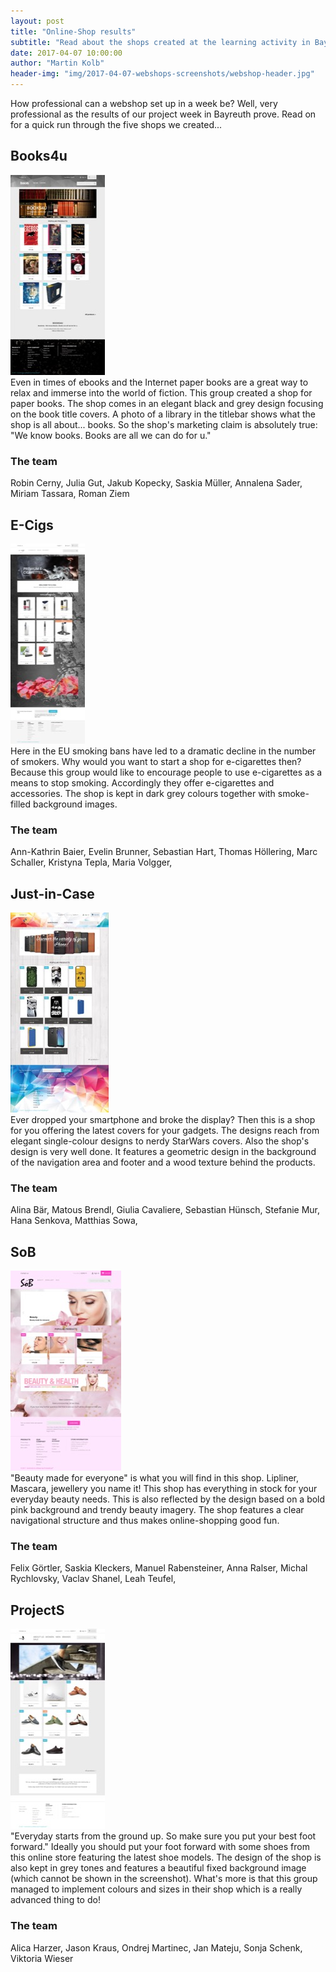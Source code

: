 ```yaml
---
layout: post
title: "Online-Shop results"
subtitle: "Read about the shops created at the learning activity in Bayreuth"
date: 2017-04-07 10:00:00
author: "Martin Kolb"
header-img: "img/2017-04-07-webshops-screenshots/webshop-header.jpg"
---
```

How professional can a webshop set up in a week be? Well, very professional as the results of our project week in Bayreuth prove. Read on for a quick run through the five shops we created...

## Books4u
<div class="pull-right img_framed">
	<a href="/img/2017-04-07-webshops-screenshots/webshop_books4u.jpg" data-lightbox="roadtrip">
		<img src="/img/2017-04-07-webshops-screenshots/webshop_books4u_tb.jpg" alt="image" />
	</a>
</div>
Even in times of ebooks and the Internet paper books are a great way to relax and immerse into the world of fiction. This group created a shop for paper books. The shop comes in an elegant black and grey design focusing on the book title covers. A photo of a library in the titlebar shows what the shop is all about... books. So the shop's marketing claim is absolutely true: "We know books. Books are all we can do for u."

### The team
Robin Cerny, Julia Gut, Jakub Kopecky, Saskia Müller, Annalena Sader, Miriam Tassara, Roman Ziem

<div class="clearfix"></div>

## E-Cigs
<div class="pull-left img_framed">
	<a href="/img/2017-04-07-webshops-screenshots/webshop_e-cigarettes.jpg" data-lightbox="roadtrip">
		<img src="/img/2017-04-07-webshops-screenshots/webshop_e-cigarettes_tb.jpg" alt="image" />
	</a>
</div>
Here in the EU smoking bans have led to a dramatic decline in the number of smokers. Why would you want to start a shop for e-cigarettes then? Because this group would like to encourage people to use e-cigarettes as a means to stop smoking. Accordingly they offer e-cigarettes and accessories. The shop is kept in dark grey colours together with smoke-filled background images.

### The team
Ann-Kathrin Baier, Evelin Brunner, Sebastian Hart, Thomas Höllering, Marc Schaller, Kristyna Tepla, Maria Volgger, 

<div class="clearfix"></div>

## Just-in-Case
<div class="pull-left img_framed">
	<a href="/img/2017-04-07-webshops-screenshots/webshop_just-in-case.jpg" data-lightbox="roadtrip">
		<img src="/img/2017-04-07-webshops-screenshots/webshop_just-in-case_tb.jpg" alt="image" />
	</a>
</div>
Ever dropped your smartphone and broke the display? Then this is a shop for you offering the latest covers for your gadgets. The designs reach from elegant single-colour designs to nerdy StarWars covers. Also the shop's design is very well done. It features a geometric design in the background of the navigation area and footer and a wood texture behind the products.

### The team
Alina Bär, Matous Brendl, Giulia Cavaliere, Sebastian Hünsch, Stefanie Mur, Hana Senkova, Matthias Sowa, 

<div class="clearfix"></div>

## SoB
<div class="pull-right img_framed">
	<a href="/img/2017-04-07-webshops-screenshots/webshop_sob.jpg" data-lightbox="roadtrip">
		<img src="/img/2017-04-07-webshops-screenshots/webshop_sob_tb.jpg" alt="image" />
	</a>
</div>
"Beauty made for everyone" is what you will find in this shop. Lipliner, Mascara, jewellery you name it! This shop has everything in stock for your everyday beauty needs. This is also reflected by the design based on a bold pink background and trendy beauty imagery. The shop features a clear navigational structure and thus makes online-shopping good fun.

### The team
Felix Görtler, Saskia Kleckers, Manuel Rabensteiner, Anna Ralser, Michal Rychlovsky, Vaclav Shanel, Leah Teufel, 

<div class="clearfix"></div>

## ProjectS
<div class="pull-right img_framed">
	<a href="/img/2017-04-07-webshops-screenshots/webshop_projects.jpg" data-lightbox="roadtrip">
		<img src="/img/2017-04-07-webshops-screenshots/webshop_projects_tb.jpg" alt="image" />
	</a>
</div>
"Everyday starts from the ground up. So make sure you put your best foot forward." Ideally you should put your foot forward with some shoes from this online store featuring the latest shoe models. The design of the shop is also kept in grey tones and features a beautiful fixed background image (which cannot be shown in the screenshot). What's more is that this group managed to implement colours and sizes in their shop which is a really advanced thing to do!

### The team
Alica Harzer, Jason Kraus, Ondrej Martinec, Jan Mateju, Sonja Schenk, Viktoria Wieser